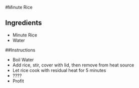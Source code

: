 #Minute Rice
## Ingredients
- Minute Rice
- Water

##Instructions
- Boil Water
- Add rice, stir, cover with lid, then remove from heat source
- Let rice cook with residual heat for 5 minutes
- ????
- Profit

